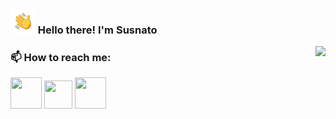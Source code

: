 ### <img src="https://raw.githubusercontent.com/AVS1508/AVS1508/master/assets/Hand%20Wave.gif" width="40" height="40"> Hello there! I'm Susnato
<img align="right" src="https://github-readme-stats.vercel.app/api?username=susnato">

### 📫 How to reach me: 
<p align="left">
  <a href="mailto:susnatodhar10@gmail.com"><img src="https://img.icons8.com/bubbles/50/000000/gmail" width="50" height="50"></a>
  <a href="https://www.kaggle.com/susnato"><img src="https://cdn.iconscout.com/icon/free/png-128/kaggle-3630138-3031270.png" width="45" height="45"></a>
  <a href="https://discord.gg/user/Susnato Dhar#0236"><img src="https://img.icons8.com/bubbles/50/000000/discord" width="50" height="50"></a>
</p>







